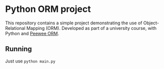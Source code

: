# Python ORM project
This repository contains a simple project demonstrating the use of Object-Relational Mapping (ORM).
Developed as part of a university course, with Python and [Peewee ORM](https://github.com/coleifer/peewee).

## Running
Just use `python main.py`
